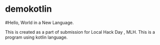 # demokotlin

#Hello, World in a New Language.

This is created as a part of submission for Local Hack Day , MLH.
This is a program using kotlin language.
